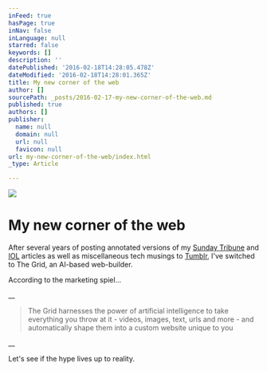 ```yaml
---
inFeed: true
hasPage: true
inNav: false
inLanguage: null
starred: false
keywords: []
description: ''
datePublished: '2016-02-18T14:28:05.478Z'
dateModified: '2016-02-18T14:28:01.365Z'
title: My new corner of the web
author: []
sourcePath: _posts/2016-02-17-my-new-corner-of-the-web.md
published: true
authors: []
publisher:
  name: null
  domain: null
  url: null
  favicon: null
url: my-new-corner-of-the-web/index.html
_type: Article

---
```

![](https://the-grid-user-content.s3-us-west-2.amazonaws.com/fc9caf12-8fb9-4ee1-ad0a-ee30b4fd161b.png)

# My new corner of the web

After several years of posting annotated versions of my [Sunday Tribune][0] and [IOL][1] articles as well as miscellaneous tech musings to [Tumblr][2], I've switched to The Grid, an AI-based web-builder.

According to the marketing spiel...

__

> The Grid harnesses the power of artificial intelligence to take everything you throw at it - videos, images, text, urls and more - and automatically shape them into a custom website unique to you

__

Let's see if the hype lives up to reality. 

[0]: http://www.iol.co.za/sunday-tribune
[1]: http://www.iol.co.za/scitech
[2]: http://alanqcooper.tumblr.com/